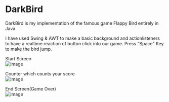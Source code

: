 # DarkBird
DarkBird is my implementation of the famous game Flappy Bird entirely in Java

I have used Swing & AWT to make a basic background and actionlisteners to have a realtime reaction of button click into our game.
Press "Space" Key to make the bird jump.


Start Screen<br>
![image](https://user-images.githubusercontent.com/80683137/132187898-5ee50425-f8a0-4bb7-a2e8-337d08fb4b3f.png)


Counter which counts your score<br>
![image](https://user-images.githubusercontent.com/80683137/132188202-4680e906-1604-454a-b390-a22234c11ba3.png)


End Screen(Game Over)<br>
![image](https://user-images.githubusercontent.com/80683137/132188397-845fb8ef-d2e0-4c86-a93f-65dc7a3d8813.png)
